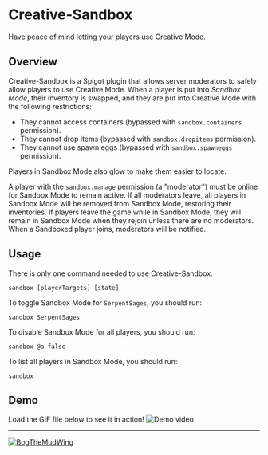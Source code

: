 # Creative-Sandbox
Have peace of mind letting your players use Creative Mode.

## Overview
Creative-Sandbox is a Spigot plugin that allows server moderators to safely allow players to use Creative Mode. When a player is put into *Sandbox Mode*, their inventory is swapped, and they are put into Creative Mode with the following restrictions:

- They cannot access containers (bypassed with `sandbox.containers` permission).
- They cannot drop items (bypassed with `sandbox.dropitems` permission).
- They cannot use spawn eggs (bypassed with `sandbox.spawneggs` permission).

Players in Sandbox Mode also glow to make them easier to locate.

A player with the `sandbox.manage` permission (a "moderator") must be online for Sandbox Mode to remain active. If all moderators leave, all players in Sandbox Mode will be removed from Sandbox Mode, restoring their inventories. If players leave the game while in Sandbox Mode, they will remain in Sandbox Mode when they rejoin unless there are no moderators. When a Sandboxed player joins, moderators will be notified.

## Usage
There is only one command needed to use Creative-Sandbox.
```
sandbox [playerTargets] [state]
```
To toggle Sandbox Mode for `SerpentSages`, you should run:
```
sandbox SerpentSages
```
To disable Sandbox Mode for all players, you should run:
```
sandbox @a false
```
To list all players in Sandbox Mode, you should run:
```
sandbox
```
## Demo
Load the GIF file below to see it in action!
![Demo video](./demo.GIF)

---

[![BogTheMudWing](https://nextcloud.macver.org/apps/files_sharing/publicpreview/jyWLnm4i724mxXg?file=/&fileId=61792&x=3390&y=1906&a=true&etag=c43260166526abc326861afd5244df8e)](https://blog.macver.org/about-me)
